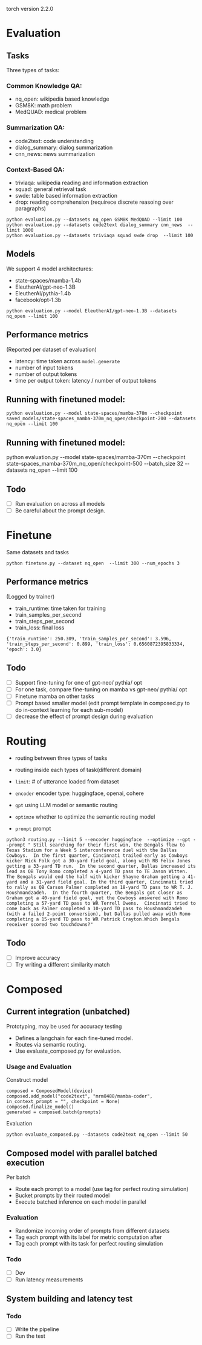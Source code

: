 torch version 2.2.0

# Evaluation
## Tasks
Three types of tasks:
### Common Knowledge QA: 
- nq_open: wikipedia based knowledge
- GSM8K: math problem
- MedQUAD: medical problem 
### Summarization QA:
- code2text: code understanding
- dialog_summary: dialog summarization
- cnn_news: news summarization
### Context-Based QA:
- triviaqa: wikipedia reading and information extraction
- squad: general retrieval task
- swde: table based information extraction
- drop: reading comprehension (requirece discrete reasoing over paragraphs)

```console
python evaluation.py --datasets nq_open GSM8K MedQUAD --limit 100
python evaluation.py --datasets code2text dialog_summary cnn_news  --limit 1000
python evaluation.py --datasets triviaqa squad swde drop  --limit 100
```

## Models
We support 4 model architectures:
- state-spaces/mamba-1.4b
- EleutherAI/gpt-neo-1.3B
- EleutherAI/pythia-1.4b
- facebook/opt-1.3b

```console
python evaluation.py --model EleutherAI/gpt-neo-1.3B --datasets nq_open --limit 100
```
## Performance metrics
(Reported per dataset of evaluation)
- latency: time taken across ```model.generate```
- number of input tokens
- number of output tokens
- time per output token: latency / number of output tokens

## Running with finetuned model:
```console
python evaluation.py --model state-spaces/mamba-370m --checkpoint saved_models/state-spaces_mamba-370m_nq_open/checkpoint-200 --datasets nq_open --limit 100
```

## Running with finetuned model:
python evaluation.py --model state-spaces/mamba-370m --checkpoint state-spaces_mamba-370m_nq_open/checkpoint-500 --batch_size 32 --datasets nq_open --limit 100

## Todo
- [ ] Run evaluation on across all models
- [ ] Be careful about the prompt design. 

# Finetune
Same datasets and tasks
```console
python finetune.py --dataset nq_open  --limit 300 --num_epochs 3
```

## Performance metrics
(Logged by trainer)
- train_runtime: time taken for training
- train_samples_per_second
- train_steps_per_second
- train_loss: final loss

```console
{'train_runtime': 250.309, 'train_samples_per_second': 3.596, 'train_steps_per_second': 0.899, 'train_loss': 0.6560872395833334, 'epoch': 3.0}
```

## Todo
- [ ] Support fine-tuning for one of gpt-neo/ pythia/ opt
- [ ] For one task, compare fine-tuning on mamba vs gpt-neo/ pythia/ opt
- [ ] Finetune mamba on other tasks
- [ ] Prompt based smaller model (edit prompt template in composed.py to do in-context learning for each sub-model)
- [ ] decrease the effect of prompt design during evaluation

# Routing
- routing between three types of tasks
- routing inside each types of task(different domain)

- ```limit```: # of utterance loaded from dataset
- ```encoder``` encoder type: huggingface, openai, cohere
- ```gpt``` using LLM model or semantic routing
- ```optimze``` whether to optimize the semantic routing model
- ```prompt``` prompt
```console
python3 routing.py --limit 5 --encoder huggingface  --optimize --gpt --prompt " Still searching for their first win, the Bengals flew to Texas Stadium for a Week 5 interconference duel with the Dallas Cowboys.  In the first quarter, Cincinnati trailed early as Cowboys kicker Nick Folk got a 30-yard field goal, along with RB Felix Jones getting a 33-yard TD run.  In the second quarter, Dallas increased its lead as QB Tony Romo completed a 4-yard TD pass to TE Jason Witten.  The Bengals would end the half with kicker Shayne Graham getting a 41-yard and a 31-yard field goal. In the third quarter, Cincinnati tried to rally as QB Carson Palmer completed an 18-yard TD pass to WR T. J. Houshmandzadeh.  In the fourth quarter, the Bengals got closer as Graham got a 40-yard field goal, yet the Cowboys answered with Romo completing a 57-yard TD pass to WR Terrell Owens.  Cincinnati tried to come back as Palmer completed a 10-yard TD pass to Houshmandzadeh (with a failed 2-point conversion), but Dallas pulled away with Romo completing a 15-yard TD pass to WR Patrick Crayton.Which Bengals receiver scored two touchdowns?"
```

## Todo
- [ ] Improve accuracy
- [ ] Try writing a different similarity match

# Composed 

## Current integration (unbatched)
Prototyping, may be used for accuracy testing
- Defines a langchain for each fine-tuned model.
- Routes via semantic routing.
- Use evaluate_composed.py for evaluation.

### Usage and Evaluation

Construct model
```console
composed = ComposedModel(device)
composed.add_model("code2text", "mrm8488/mamba-coder", in_context_prompt = "", checkpoint = None)
composed.finalize_model()
generated = composed.batch(prompts)
```

Evaluation
```console
python evaluate_composed.py --datasets code2text nq_open --limit 50
```

## Composed model with parallel batched execution
Per batch 
- Route each prompt to a model (use tag for perfect routing simulation)
- Bucket prompts by their routed model
- Execute batched inference on each model in parallel

### Evaluation
- Randomize incoming order of prompts from different datasets
- Tag each prompt with its label for metric computation after
- Tag each prompt with its task for perfect routing simulation

### Todo
- [ ] Dev
- [ ] Run latency measurements

## System building and latency test
### Todo
- [ ] Write the pipeline
- [ ] Run the test